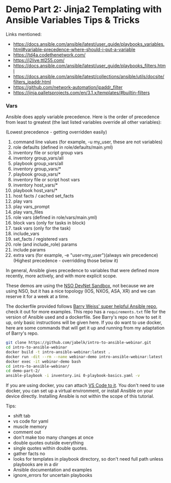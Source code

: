 # Demo Part 2: Jinja2 Templating with Ansible Variables Tips & Tricks

Links mentioned:
- https://docs.ansible.com/ansible/latest/user_guide/playbooks_variables.html#variable-precedence-where-should-i-put-a-variable
- https://td4a.codethenetwork.com/
- <https://j2live.ttl255.com/>
- <https://docs.ansible.com/ansible/latest/user_guide/playbooks_filters.html>
- <https://docs.ansible.com/ansible/latest/collections/ansible/utils/docsite/filters_ipaddr.html>
- <https://github.com/network-automation/ipaddr_filter>
- <https://jinja.palletsprojects.com/en/3.1.x/templates/#builtin-filters>

### Vars 

Ansible does apply variable precedence. Here is the order of precedence from least to greatest (the last listed variables override all other variables):

(Lowest precedence - getting overridden easily)
 1. command line values (for example, -u my_user, these are not variables)
 2. role defaults (defined in role/defaults/main.yml) 
 3. inventory file or script group vars 
 4. inventory group_vars/all 
 5. playbook group_vars/all  
 6. inventory group_vars/*  
 7. playbook group_vars/* 
 8. inventory file or script host vars  
 9. inventory host_vars/*  
10. playbook host_vars/*  
11. host facts / cached set_facts  
12. play vars
13. play vars_prompt
14. play vars_files
15. role vars (defined in role/vars/main.yml)
16. block vars (only for tasks in block)
17. task vars (only for the task)
18. include_vars
19. set_facts / registered vars
20. role (and include_role) params
21. include params
22. extra vars (for example, -e "user=my_user")(always win precedence)
(Highest precedence - overridding those below it)

In general, Ansible gives precedence to variables that were defined more recently, more actively, and with more explicit scope.


These demos are using the [NSO DevNet Sandbox](https://devnetsandbox.cisco.com/RM/Diagram/Index/43244b33-7af5-4e6b-9b48-58cadf3d2d24?diagramType=Topology), not because we are using NSO, but it has a nice topology (IOS, NXOS, ASA, XR) and we can reserve it for a week at a time.


The dockerfile provided follows [Barry Weiss' super helpful Ansible repo](https://github.com/barweiss45/Ansible-IOSXE-Always-On-Demo), check it out for more examples. This repo has a `requirements.txt` file for the version of Ansible used and a dockerfile. See Barry's repo on how to set it up, only basic instructions will be given here. If you do want to use docker, here are some commands that will get it up and running from my adaptation of Barry's repo.


```bash
git clone https://github.com/jabelk/intro-to-ansible-webinar.git
cd intro-to-ansible-webinar
docker build -t intro-ansible-webinar:latest .
docker run -dit --rm --name webinar-demo intro-ansible-webinar:latest
docker exec -it webinar-demo bash
cd intro-to-ansible-webinar/
cd demo-part-2/
ansible-playbook -i inventory.ini 0-playbook-basics.yaml -v
```

If you are using docker, you can attach [VS Code to it](https://code.visualstudio.com/docs/remote/attach-container). You don't need to use docker, you can set up a virtual environment, or install Ansible on your device directly. Installing Ansible is not within the scope of this tutorial.

Tips:

- shift tab
- vs code for yaml
- muscle memory
- comment out
- don't make too many changes at once
- double quotes outside everything
- single quotes within double quotes.
- gather facts no
- looks for templates in playbook directory, so don't need full path unless playbooks are in a dir
- Ansible documentation and examples
- ignore_errors for uncertain playbooks